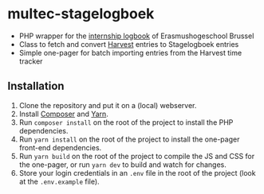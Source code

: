 # multec-stagelogboek
* PHP wrapper for the [internship logbook](https://internship.ehb.be/Multec) of Erasmushogeschool Brussel
* Class to fetch and convert [Harvest](https://www.getharvest.com) entries to Stagelogboek entries
* Simple one-pager for batch importing entries from the Harvest time tracker

## Installation
1. Clone the repository and put it on a (local) webserver.
2. Install [Composer](https://getcomposer.org/) and [Yarn](https://yarnpkg.com).
3. Run `composer install` on the root of the project to install the PHP dependencies.
4. Run `yarn install` on the root of the project to install the one-pager front-end dependencies.
5. Run `yarn build` on the root of the project to compile the JS and CSS for the one-pager, or run `yarn dev` to build and watch for changes.
6. Store your login credentials in an `.env` file in the root of the project (look at the `.env.example` file).
